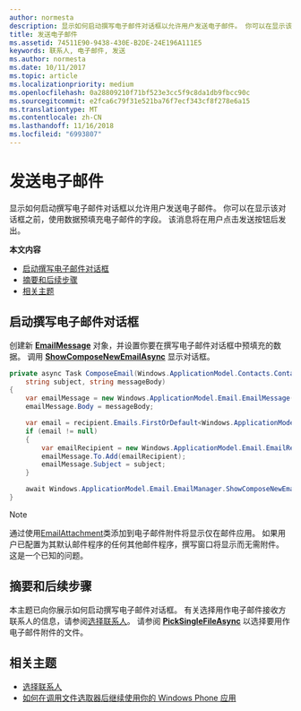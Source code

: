 ```yaml
---
author: normesta
description: 显示如何启动撰写电子邮件对话框以允许用户发送电子邮件。 你可以在显示该对话框之前，使用数据预填充电子邮件的字段。 该消息将在用户点击发送按钮后发出。
title: 发送电子邮件
ms.assetid: 74511E90-9438-430E-B2DE-24E196A111E5
keywords: 联系人, 电子邮件, 发送
ms.author: normesta
ms.date: 10/11/2017
ms.topic: article
ms.localizationpriority: medium
ms.openlocfilehash: 0a28809210f71bf523e3cc5f9c8da1db9fbcc90c
ms.sourcegitcommit: e2fca6c79f31e521ba76f7ecf343cf8f278e6a15
ms.translationtype: MT
ms.contentlocale: zh-CN
ms.lasthandoff: 11/16/2018
ms.locfileid: "6993807"
---
```

# <a name="send-email"></a>发送电子邮件

显示如何启动撰写电子邮件对话框以允许用户发送电子邮件。 你可以在显示该对话框之前，使用数据预填充电子邮件的字段。 该消息将在用户点击发送按钮后发出。

**本文内容**

-   [启动撰写电子邮件对话框](#launch-the-compose-email-dialog)
-   [摘要和后续步骤](#summary-and-next-steps)
-   [相关主题](#related-topics)

## <a name="launch-the-compose-email-dialog"></a>启动撰写电子邮件对话框

创建新 [**EmailMessage**](https://msdn.microsoft.com/library/windows/apps/Dn631270) 对象，并设置你要在撰写电子邮件对话框中预填充的数据。 调用 [**ShowComposeNewEmailAsync**](https://msdn.microsoft.com/library/windows/apps/Dn631269) 显示对话框。

``` cs
private async Task ComposeEmail(Windows.ApplicationModel.Contacts.Contact recipient,
    string subject, string messageBody)
{
    var emailMessage = new Windows.ApplicationModel.Email.EmailMessage();
    emailMessage.Body = messageBody;

    var email = recipient.Emails.FirstOrDefault<Windows.ApplicationModel.Contacts.ContactEmail>();
    if (email != null)
    {
        var emailRecipient = new Windows.ApplicationModel.Email.EmailRecipient(email.Address);
        emailMessage.To.Add(emailRecipient);
        emailMessage.Subject = subject;
    }

    await Windows.ApplicationModel.Email.EmailManager.ShowComposeNewEmailAsync(emailMessage);
}
```

>[!NOTE]
> 通过使用[EmailAttachment](https://docs.microsoft.com/uwp/api/windows.applicationmodel.email.emailattachment)类添加到电子邮件附件将显示仅在邮件应用。 如果用户已配置为其默认邮件程序的任何其他邮件程序，撰写窗口将显示而无需附件。 这是一个已知的问题。

## <a name="summary-and-next-steps"></a>摘要和后续步骤

本主题已向你展示如何启动撰写电子邮件对话框。 有关选择用作电子邮件接收方联系人的信息，请参阅[选择联系人](selecting-contacts.md)。 请参阅 [**PickSingleFileAsync**](https://msdn.microsoft.com/library/windows/apps/JJ635275) 以选择要用作电子邮件附件的文件。

## <a name="related-topics"></a>相关主题

* [选择联系人](selecting-contacts.md)
* [如何在调用文件选取器后继续使用你的 Windows Phone 应用](https://msdn.microsoft.com/library/windows/apps/xaml/Dn614994)
 

 
